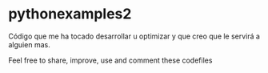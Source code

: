 # pythonexamples2

Código que me ha tocado desarrollar u optimizar y que creo que le servirá a alguien mas.

Feel free to share, improve, use and comment these codefiles
